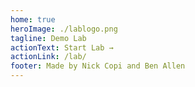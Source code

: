```yaml
---
home: true
heroImage: ./lablogo.png
tagline: Demo Lab
actionText: Start Lab →
actionLink: /lab/
footer: Made by Nick Copi and Ben Allen
---
```

